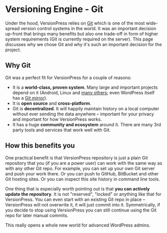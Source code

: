 # Versioning Engine - Git #

Under the hood, VersionPress relies on [Git](http://git-scm.com/) which is one of the most wide-spread version control systems in the world. It was an important decision up-front that brings many benefits but also one trade-off in form of higher system requirements (Git is currently required on the server). This page discusses why we chose Git and why it's such an important decision for the project.


## Why Git ##

Git was a perfect fit for VersionPress for a couple of reasons:

* It is a **world-class, proven system**. Many large and important projects depend on it (Android, Linux and [many others](https://git.wiki.kernel.org/index.php/GitProjects); even WordPress itself has a [Git mirror](https://github.com/WordPress/WordPress)). 
* It is **open source** and **cross-platform**.
* Git is **decentralized**. It will happily maintain history on a local computer without ever sending the data anywhere – important for your privacy and important for how VersionPress works.
* It has a huge **community and ecosystem** around it. There are many 3rd party tools and services that work well with Git.


## How this benefits you ##

One practical benefit is that VersionPress repository is just a plain Git repository that you (if you are a power user) can work with the same way as with any other Git repo. For example, you can set up your own Git server and push your work there. Or you can push to GitHub, BitBucket and other Git hosting sites. Or you can inspect this site history in command line tools.

One thing that is especially worth pointing out is that **you can actively update the repository**. It is not "reserved", "locked" or anything like that for VersionPress. You can even start with an existing Git repo in place – VersionPress will not overwrite it, it will just commit into it. Symmetrically, if you decide to stop using VersionPress you can still continue using the Git repo for later manual commits.

This really opens a whole new world for advanced WordPress admins. 
